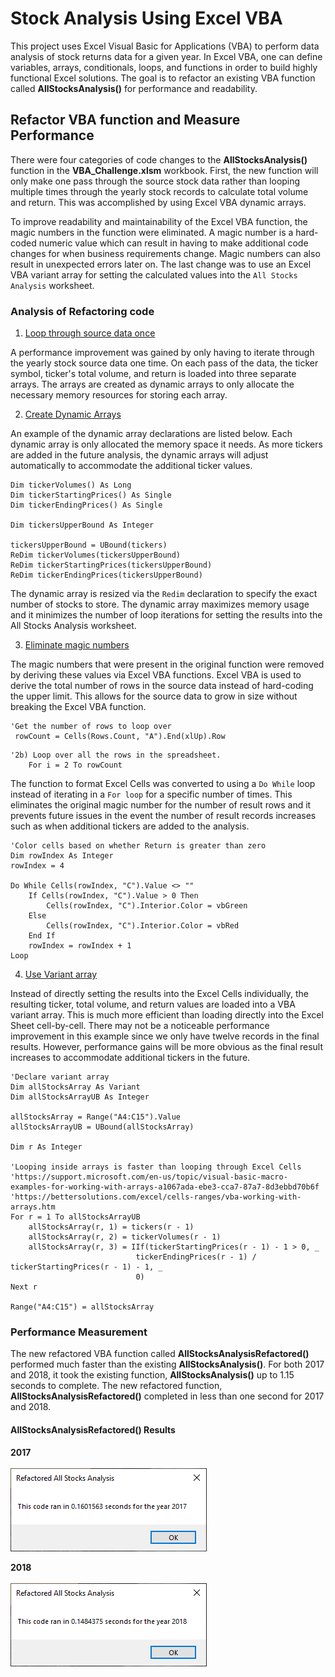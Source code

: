 # Stock Analysis Using Excel VBA
This project uses Excel Visual Basic for Applications (VBA) to perform data analysis of stock returns data for a given year. In Excel VBA, one can define variables, arrays, conditionals, loops, and functions in order to build highly functional Excel solutions. The goal is to refactor an existing VBA function called **AllStocksAnalysis()** for performance and readability.


## Refactor VBA function and Measure Performance
There were four categories of code changes to the **AllStocksAnalysis()** function in the **VBA_Challenge.xlsm** workbook.  First, the new function will only make one pass through the source stock data rather than looping multiple times through the yearly stock records to calculate total volume and return. This was accomplished by using Excel VBA dynamic arrays.

To improve readability and maintainability of the Excel VBA function, the magic numbers in the function were eliminated.  A magic number is a hard-coded numeric value which can result in having to make additional code changes for when business requirements change. Magic numbers can also result in unexpected errors later on.  The last change was to use an Excel VBA variant array for setting the calculated values into the `All Stocks Analysis` worksheet.

### Analysis of Refactoring code

1. <u>Loop through source data once</u>

A performance improvement was gained by only having to iterate through the yearly stock source data one time.  On each pass of the data, the ticker symbol, ticker's total volume, and return is loaded into three separate arrays.  The arrays are created as dynamic arrays to only allocate the necessary memory resources for storing each array.

2. <u>Create Dynamic Arrays</u>

An example of the dynamic array declarations are listed below.  Each dynamic array is only allocated the memory space it needs.  As more tickers are added in the future analysis, the dynamic arrays will adjust automatically to accommodate the additional ticker values.

```vbnet
Dim tickerVolumes() As Long
Dim tickerStartingPrices() As Single
Dim tickerEndingPrices() As Single
	
Dim tickersUpperBound As Integer

tickersUpperBound = UBound(tickers)
ReDim tickerVolumes(tickersUpperBound)
ReDim tickerStartingPrices(tickersUpperBound)
ReDim tickerEndingPrices(tickersUpperBound)
```

The dynamic array is resized via the `Redim` declaration to specify the exact number of stocks to store.  The dynamic array maximizes memory usage and it minimizes the number of loop iterations for setting the results into the All Stocks Analysis worksheet.

3. <u>Eliminate magic numbers</u>

The magic numbers that were present in the original function were removed by deriving these values via Excel VBA functions. Excel VBA is used to derive the total number of rows in the source data instead of hard-coding the upper limit.  This allows for the source data to grow in size without breaking the Excel VBA function. 

```vbnet
'Get the number of rows to loop over
 rowCount = Cells(Rows.Count, "A").End(xlUp).Row
```
```vbnet
'2b) Loop over all the rows in the spreadsheet.
    For i = 2 To rowCount
```


The function to format Excel Cells was converted to using a `Do While` loop instead of iterating in a `For loop` for a specific number of times.  This eliminates the original magic number for the number of result rows and it prevents future issues in the event the number of result records increases such as when additional tickers are added to the analysis.

```vbnet
'Color cells based on whether Return is greater than zero
Dim rowIndex As Integer
rowIndex = 4

Do While Cells(rowIndex, "C").Value <> ""
    If Cells(rowIndex, "C").Value > 0 Then
        Cells(rowIndex, "C").Interior.Color = vbGreen
    Else
        Cells(rowIndex, "C").Interior.Color = vbRed
    End If
    rowIndex = rowIndex + 1
Loop
```

 
4. <u>Use Variant array</u>

Instead of directly setting the results into the Excel Cells individually, the resulting ticker, total volume, and return values are loaded into a VBA variant array. This is much more efficient than loading directly into the Excel Sheet cell-by-cell.  There may not be a noticeable performance improvement in this example since we only have twelve records in the final results.  However, performance gains will be more obvious as the final result increases to accommodate additional tickers in the future.

```vbnet
'Declare variant array
Dim allStocksArray As Variant
Dim allStocksArrayUB As Integer

allStocksArray = Range("A4:C15").Value
allStocksArrayUB = UBound(allStocksArray)

Dim r As Integer

'Looping inside arrays is faster than looping through Excel Cells
'https://support.microsoft.com/en-us/topic/visual-basic-macro-examples-for-working-with-arrays-a1067ada-ebe3-cca7-87a7-8d3ebbd70b6f
'https://bettersolutions.com/excel/cells-ranges/vba-working-with-arrays.htm
For r = 1 To allStocksArrayUB
    allStocksArray(r, 1) = tickers(r - 1)
    allStocksArray(r, 2) = tickerVolumes(r - 1)
    allStocksArray(r, 3) = IIf(tickerStartingPrices(r - 1) - 1 > 0, _
                            tickerEndingPrices(r - 1) / tickerStartingPrices(r - 1) - 1, _
                            0)
Next r

Range("A4:C15") = allStocksArray
```


### Performance Measurement
The new refactored VBA function called **AllStocksAnalysisRefactored()** performed much faster than the existing **AllStocksAnalysis()**.  For both 2017 and 2018, it took the existing function, **AllStocksAnalysis()** up to 1.15 seconds to complete.  The new refactored function, **AllStocksAnalysisRefactored()** completed in less than one second for 2017 and 2018.

#### AllStocksAnalysisRefactored() Results

**2017**<br/><br/>
![](resources/VBA_Challenge_2017.png)

**2018**<br/><br/>
![](resources/VBA_Challenge_2018.png)




